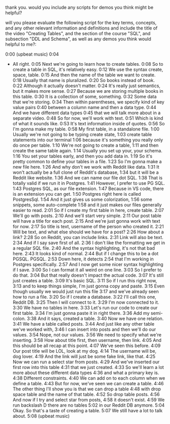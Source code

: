 
thank you. would you include any scripts for demos you think might be helpful? 






will you please evaluate the following script for the key terms, concepts, and any other relevant information and definitions and include the title of the video "Creating Tables", and the section of the course "SQL", and subsection "DDL and Schema", as well as any demos you think would helpful to me?:


0:00
(upbeat music)
0:04
- All right.
0:05
Next we're going to learn how to create tables.
0:08
So to create a table in SQL, it's relatively easy.
0:12
We use the syntax create, space, table.
0:15
And then the name of the table we want to create.
0:18
Usually that name is pluralized.
0:20
So books instead of book.
0:22
Although it actually doesn't matter.
0:24
It's really just semantics, but it makes more sense.
0:27
Because we are storing multiple books in this table.
0:30
It is a collection of some, something.
0:32
Some data that we're storing.
0:34
Then within parentheses, we specify kind of key value pairs
0:40
between a column name and then a data type.
0:44
And we have different data types
0:45
that we will talk more about in a separate video.
0:48
So for now, we'll work with text.
0:51
Which is kind of what it sounds like.
0:53
It's text information inside of quotes.
0:56
So I'm gonna make my table.
0:58
My first table, in a standalone file.
1:00
Usually we're not going to be typing create state,
1:03
create table statements into our terminal
1:06
because it's something you really only do once per table.
1:10
We're not going to create a table,
1:11
and then create the same table again.
1:14
Usually you set up your, your schema.
1:16
You set your tables early, and then you add data in.
1:19
So it's pretty common to define your tables in a file.
1:23
So I'm gonna make a new file here.
1:26
And why don't we work with Reddit like data.
1:31
It won't actually be a full clone of Reddit's database,
1:34
but it will be a Reddit like website.
1:36
And we can name our file dot SQL.
1:38
That is totally valid if we run it in Postgres.
1:41
However, I prefer to use PG SQL.
1:43
Postgres SQL, as our file extension.
1:47
Because in VS code, there is an extension you can get.
1:50
Postgres right here is called PostgresSql.
1:54
And it just gives us some colorization,
1:56
some snippets, some auto-complete
1:58
and it just makes our files generally easier to read.
2:01
So if I create my first table in here, create table.
2:07
We'll go with posts.
2:10
And we'll start very simple.
2:11
Our post table will have a title for each post.
2:15
And we're just gonna work with text for now.
2:17
So title is text, username of the person who created it.
2:21
Will be text, and what else should we have for a post?
2:26
How about a link?
2:28
So on Reddit, you can include links.
2:31
Link will also be text.
2:34
And if I say save first of all.
2:36
I don't like the formatting we get in a regular SQL file.
2:40
And the syntax highlighting, it's not that bad here.
2:43
It looks kind of normal.
2:44
But if I change this to be a dot PGSQL. PGSQL.
2:53
Down here, it detects
2:54
that I'm working in Postgres specifically.
2:57
And I now get some nicer syntax highlighting if I save.
3:00
So I can format it all weird on one line.
3:03
So I prefer to do that.
3:04
But that really doesn't impact the actual code.
3:07
It's still just creates a table.
3:09
It's basic SQL.
3:11
So if I run this right now,
3:13
and to keep things simple, I'm just gonna copy and paste.
3:15
Even though usually we would just run this file
3:17
and we've already seen how to run a file.
3:20
So if I create a database.
3:22
I'll call this one, Reddit DB.
3:25
Then I will connect to it.
3:29
I'm now connected to it.
3:30
We have no tables in here.
3:33
Let's run our code to create our first table.
3:34
I'm just gonna paste it in right there.
3:36
Add my semi-colon.
3:38
And it says, created a table.
3:40
Now we have one relation.
3:41
We have a table called posts.
3:44
And just like any other table we've worked with,
3:46
I can insert into posts and then we'll do our values.
3:54
Nope, not our values.
3:56
We need to specify what we're inserting.
3:58
How about title first, then username, then link.
4:05
And this should be all recap at this point.
4:07
We've seen this before.
4:09
Our post title will be LOL, look at my dog.
4:14
The username will be, dog lover.
4:19
And the link will just be some fake link, like that.
4:25
Now we can run a select star from posts.
4:29
And we've inserted our first row into this table
4:31
that we just created.
4:33
So we'll learn a lot more about these different data types
4:36
and what a primary key is.
4:38
Different constraints.
4:40
We can add on to each column when we define a table.
4:43
But for now, we've seen we can create a table.
4:46
The other thing I'll show you is that we can drop a table
4:48
with drop space table and the name of that table.
4:52
So drop table posts.
4:56
And now if I try and select star from posts,
4:58
it doesn't exist.
4:59
We run backslash D there are no tables
5:02
in our Reddit DB anymore.
5:04
Okay. So that's a taste of creating a table.
5:07
We still have a lot to talk about.
5:08
(upbeat music)
